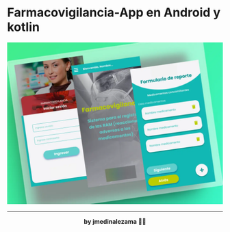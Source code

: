 # Farmacovigilancia-App en Android y kotlin

![Farmacovigilancia-App](./farmacoapp.webp)

<hr/>

<p align="center"><strong>by jmedinalezama 👨‍💻</strong></p>
